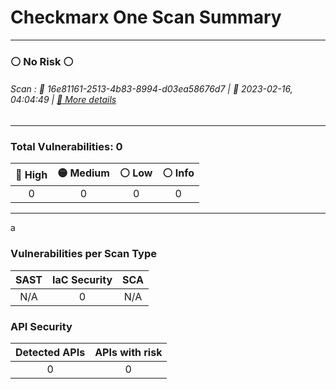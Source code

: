 

# Checkmarx One Scan Summary
***

### ⚪ No Risk ⚪
######  Scan : 💾 16e81161-2513-4b83-8994-d03ea58676d7     |   📅 2023-02-16, 04:04:49    |  [🔗 More details](/projects/dc3e0013-5f08-44f5-81a0-642699c8395f/overview)
***

### Total Vulnerabilities: 0

|🔴 High |🟡 Medium |⚪ Low |⚪ Info |
|:----------:|:------------:|:---------:|:----------:|
| 0 | 0 | 0 | 0 |
***
a
### Vulnerabilities per Scan Type

| SAST | IaC Security | SCA |
|:----------:|:----------:|:---------:|
| N/A | 0 | N/A |


### API Security 

| Detected APIs | APIs with risk |
|:---------:|:---------:|
| 0 | 0 |

